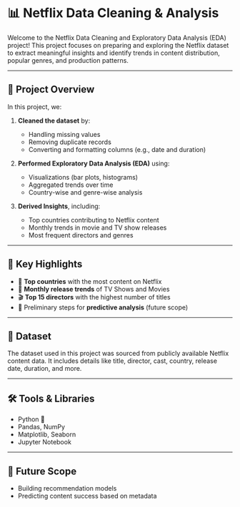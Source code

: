 # 📊 Netflix Data Cleaning & Analysis

Welcome to the Netflix Data Cleaning and Exploratory Data Analysis (EDA) project! This project focuses on preparing and exploring the Netflix dataset to extract meaningful insights and identify trends in content distribution, popular genres, and production patterns.

---

## 🧹 Project Overview

In this project, we:

1. **Cleaned the dataset** by:
   - Handling missing values
   - Removing duplicate records
   - Converting and formatting columns (e.g., date and duration)

2. **Performed Exploratory Data Analysis (EDA)** using:
   - Visualizations (bar plots, histograms)
   - Aggregated trends over time
   - Country-wise and genre-wise analysis

3. **Derived Insights**, including:
   - Top countries contributing to Netflix content
   - Monthly trends in movie and TV show releases
   - Most frequent directors and genres

---

## 📌 Key Highlights

- 📍 **Top countries** with the most content on Netflix
- 📆 **Monthly release trends** of TV Shows and Movies
- 🎬 **Top 15 directors** with the highest number of titles
- 🧠 Preliminary steps for **predictive analysis** (future scope)

---

## 📂 Dataset

The dataset used in this project was sourced from publicly available Netflix content data. It includes details like title, director, cast, country, release date, duration, and more.

---

## 🛠️ Tools & Libraries

- Python 🐍
- Pandas, NumPy
- Matplotlib, Seaborn
- Jupyter Notebook

---

## 🚀 Future Scope

- Building recommendation models
- Predicting content success based on metadata
  







